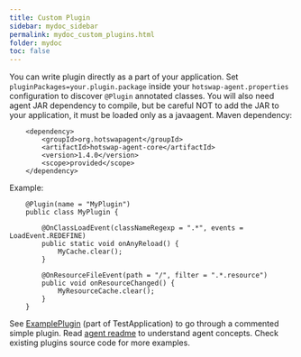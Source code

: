 ```yaml
---
title: Custom Plugin
sidebar: mydoc_sidebar
permalink: mydoc_custom_plugins.html
folder: mydoc
toc: false
---
```


You can write plugin directly as a part of your application. Set `pluginPackages=your.plugin.package` inside
your `hotswap-agent.properties` configuration to discover `@Plugin` annotated classes. You will also need
agent JAR dependency to compile, but be careful NOT to add the JAR to your application, it must be loaded only
as a javaagent. Maven dependency:

        <dependency>
            <groupId>org.hotswapagent</groupId>
            <artifactId>hotswap-agent-core</artifactId>
            <version>1.4.0</version>
            <scope>provided</scope>
        </dependency>

Example:

        @Plugin(name = "MyPlugin")
        public class MyPlugin {
        
            @OnClassLoadEvent(classNameRegexp = ".*", events = LoadEvent.REDEFINE)
            public static void onAnyReload() {
                MyCache.clear();
            }
        
            @OnResourceFileEvent(path = "/", filter = ".*.resource")
            public void onResourceChanged() {
                MyResourceCache.clear();
            }
        }
        
        
See [ExamplePlugin](https://github.com/HotswapProjects/HotswapAgentExamples/blob/master/custom-plugin/src/main/java/org/hotswap/agent/example/plugin/ExamplePlugin.java)
(part of TestApplication) to go through a commented simple plugin. Read [agent readme](https://github.com/HotswapProjects/HotswapAgent/blob/master/README.md)
 to understand agent concepts. Check existing plugins source code for more examples.
